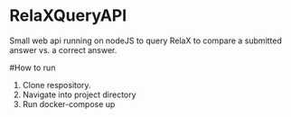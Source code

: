 # RelaXQueryAPI
Small web api running on nodeJS to query RelaX to compare a submitted answer vs. a correct answer.

#How to run
1. Clone respository.
2. Navigate into project directory
3. Run docker-compose up
